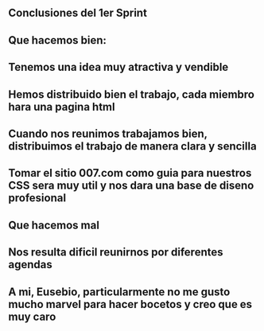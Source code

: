 ## Conclusiones del 1er Sprint

## Que hacemos bien:
## Tenemos una idea muy atractiva y vendible
## Hemos distribuido bien el trabajo, cada miembro hara una pagina html
## Cuando nos reunimos trabajamos bien, distribuimos el trabajo de manera clara y sencilla
## Tomar el sitio 007.com como guia para nuestros CSS sera muy util y nos dara una base de diseno profesional

## Que hacemos mal
## Nos resulta dificil reunirnos por diferentes agendas
## A mi, Eusebio, particularmente no me gusto mucho marvel para hacer bocetos y creo que es muy caro

